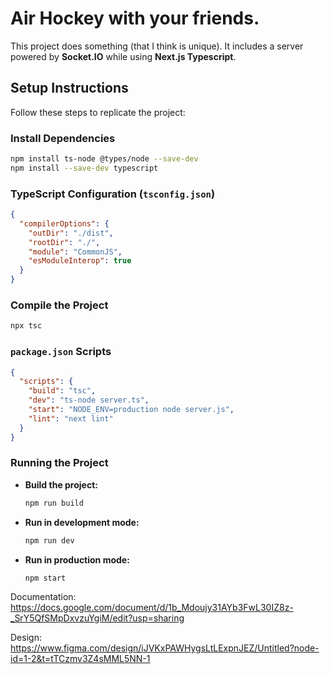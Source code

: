 

# Air Hockey with your friends.

This project does something (that I think is unique). It includes a server powered by **Socket.IO** while using **Next.js Typescript**.

## Setup Instructions

Follow these steps to replicate the project:

### Install Dependencies
```sh
npm install ts-node @types/node --save-dev
npm install --save-dev typescript
```

### TypeScript Configuration (`tsconfig.json`)
```json
{
  "compilerOptions": {
    "outDir": "./dist",
    "rootDir": "./",
    "module": "CommonJS",
    "esModuleInterop": true
  }
}
```

### Compile the Project
```sh
npx tsc
```

### `package.json` Scripts
```json
{
  "scripts": {
    "build": "tsc",
    "dev": "ts-node server.ts",
    "start": "NODE_ENV=production node server.js",
    "lint": "next lint"
  }
}
```

### Running the Project
- **Build the project:**
  ```sh
  npm run build
  ```
- **Run in development mode:**
  ```sh
  npm run dev
  ```
- **Run in production mode:**
  ```sh
  npm start
  ```

Documentation:
https://docs.google.com/document/d/1b_Mdoujy31AYb3FwL30IZ8z-_SrY5QfSMpDxvzuYgiM/edit?usp=sharing 

Design:
https://www.figma.com/design/iJVKxPAWHygsLtLExpnJEZ/Untitled?node-id=1-2&t=tTCzmv3Z4sMML5NN-1  